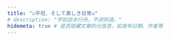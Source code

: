 ```yaml
---
title: "☑︎平坦、そして美しき日常☒"
# description: "学如逆水行舟，不进则退。"
hidemeta: true # 是否隐藏文章的元信息，如发布日期、作者等
---
```



<!-- more -->